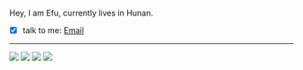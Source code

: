 <!--
**efuo/efuo** is a ✨ _special_ ✨ repository because its `README.md` (this file) appears on your GitHub profile.

Here are some ideas to get you started:

- 🔭 I’m currently working on ...
- 🌱 I’m currently learning ...
- 👯 I’m looking to collaborate on ...
- 🤔 I’m looking for help with ...
- 💬 Ask me about ...
- 📫 How to reach me: ...
- 😄 Pronouns: ...
- ⚡ Fun fact: ...
-->

Hey, I am Efu, currently lives in Hunan.

* [x] talk to me: [Email](mailto:o@efu.me)

---

[![](https://github-readme-stats.vercel.app/api/top-langs/?username=efuo&layout=compact&hide=javascript,html,asl,css)](https://github.com/efuo)
[![](https://github-readme-stats.vercel.app/api/pin/?username=valor-x&repo=hexo-theme-solitude)](https://github.com/valor-x/hexo-theme-solitude)
[![](https://github-readme-stats.vercel.app/api/pin/?username=efuo&repo=img2color)](https://github.com/efuo/img2color)
[![](https://github-readme-stats.vercel.app/api/pin/?username=efuo&repo=GioPic)](https://github.com/efuo/GioPic)
